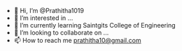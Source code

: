 - 👋 Hi, I’m @Prathitha1019
- 👀 I’m interested in ...
- 🌱 I’m currently learning Saintgits College of Engineering 
- 💞️ I’m looking to collaborate on ...
- 📫 How to reach me prathitha10@gmail.com 
  

<!---
Prathitha1019/Prathitha1019 is a ✨ special ✨ repository because its `README.md` (this file) appears on your GitHub profile.
You can click the Preview link to take a look at your changes.
--->
